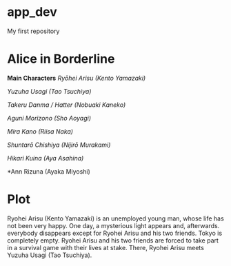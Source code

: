 # app_dev
My first repository
# Alice in Borderline
**Main Characters**
*Ryōhei Arisu (Kento Yamazaki)*

*Yuzuha Usagi (Tao Tsuchiya)*

*Takeru Danma / Hatter (Nobuaki Kaneko)*

*Aguni Morizono (Sho Aoyagi)*

*Mira Kano (Riisa Naka)*

*Shuntarō Chishiya (Nijirō Murakami)*

*Hikari Kuina (Aya Asahina)*
 
*Ann Rizuna (Ayaka Miyoshi)

# **Plot**
Ryohei Arisu (Kento Yamazaki) is an unemployed young man, whose life has not been very happy. One day, a mysterious light appears and, afterwards. everybody disappears except for Ryohei Arisu and his two friends. Tokyo is completely empty. Ryohei Arisu and his two friends are forced to take part in a survival game with their lives at stake. There, Ryohei Arisu meets Yuzuha Usagi (Tao Tsuchiya).
